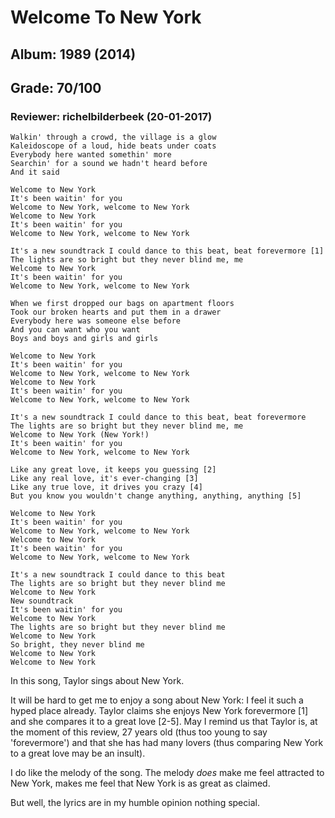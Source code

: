 # Welcome To New York
## Album: 1989 (2014)
## Grade: 70/100
### Reviewer: richelbilderbeek (20-01-2017)

```
Walkin' through a crowd, the village is a glow
Kaleidoscope of a loud, hide beats under coats
Everybody here wanted somethin' more
Searchin' for a sound we hadn't heard before
And it said

Welcome to New York
It's been waitin' for you
Welcome to New York, welcome to New York
Welcome to New York
It's been waitin' for you
Welcome to New York, welcome to New York

It's a new soundtrack I could dance to this beat, beat forevermore [1]
The lights are so bright but they never blind me, me
Welcome to New York
It's been waitin' for you
Welcome to New York, welcome to New York

When we first dropped our bags on apartment floors
Took our broken hearts and put them in a drawer
Everybody here was someone else before
And you can want who you want
Boys and boys and girls and girls

Welcome to New York
It's been waitin' for you
Welcome to New York, welcome to New York
Welcome to New York
It's been waitin' for you
Welcome to New York, welcome to New York

It's a new soundtrack I could dance to this beat, beat forevermore
The lights are so bright but they never blind me, me
Welcome to New York (New York!)
It's been waitin' for you
Welcome to New York, welcome to New York

Like any great love, it keeps you guessing [2]
Like any real love, it's ever-changing [3]
Like any true love, it drives you crazy [4]
But you know you wouldn't change anything, anything, anything [5]

Welcome to New York
It's been waitin' for you
Welcome to New York, welcome to New York
Welcome to New York
It's been waitin' for you
Welcome to New York, welcome to New York

It's a new soundtrack I could dance to this beat
The lights are so bright but they never blind me
Welcome to New York
New soundtrack
It's been waitin' for you
Welcome to New York
The lights are so bright but they never blind me
Welcome to New York
So bright, they never blind me
Welcome to New York
Welcome to New York
```

In this song, Taylor sings about New York.

It will be hard to get me to enjoy a song about New York: I feel
it such a hyped place already. Taylor claims she enjoys New York forevermore [1]
and she compares it to a great love [2-5]. May I remind us that Taylor is, at the moment
of this review, 27 years old (thus too young to say 'forevermore') and that she has had many 
lovers (thus comparing New York to a great love may be an insult).

I do like the melody of the song. The melody *does* make me feel attracted to New York,
makes me feel that New York is as great as claimed. 

But well, the lyrics are in my humble opinion nothing special. 